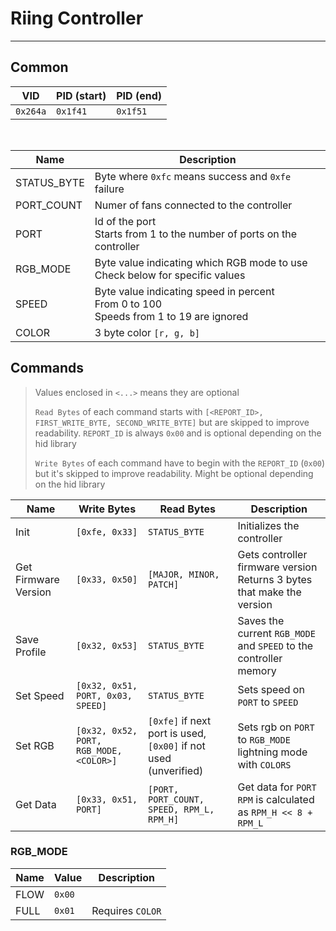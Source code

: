 # Riing Controller
---

## Common

| VID      | PID (start)   | PID (end)   |
|----------|---------------|-------------|
| `0x264a` | `0x1f41`      | `0x1f51`    |

<br>

|  Name       | Description                                                                                |
|-------------|--------------------------------------------------------------------------------------------|
| STATUS_BYTE | Byte where `0xfc` means success and `0xfe` failure                                         |
| PORT_COUNT  | Numer of fans connected to the controller                                                  |
| PORT        | Id of the port<br>Starts from 1 to the number of ports on the controller                   |
| RGB_MODE    | Byte value indicating which RGB mode to use<br>Check below for specific values             |
| SPEED       | Byte value indicating speed in percent<br>From 0 to 100<br>Speeds from 1 to 19 are ignored |
| COLOR       | 3 byte color `[r, g, b]`                                                                   |

## Commands

> Values enclosed in `<...>` means they are optional
>
> `Read Bytes` of each command starts with `[<REPORT_ID>, FIRST_WRITE_BYTE, SECOND_WRITE_BYTE]` 
> but are skipped to improve readability. `REPORT_ID` is always `0x00` and is optional depending on the hid library
> 
> `Write Bytes` of each command have to begin with the `REPORT_ID` (`0x00`) but it's skipped to improve readability. Might be optional depending on the hid library

| Name                 | Write Bytes                             | Read Bytes                                          | Description                                                        |
|----------------------|-----------------------------------------|-----------------------------------------------------|--------------------------------------------------------------------|
| Init                 | `[0xfe, 0x33]`                          | `STATUS_BYTE`                                       | Initializes the controller                                         |
| Get Firmware Version | `[0x33, 0x50]`                          | `[MAJOR, MINOR, PATCH]`                             | Gets controller firmware version<br>Returns 3 bytes that make the version |
| Save Profile         | `[0x32, 0x53]`                          | `STATUS_BYTE`                                       | Saves the current `RGB_MODE` and `SPEED` to the controller memory  |
| Set Speed            | `[0x32, 0x51, PORT, 0x03, SPEED]`       | `STATUS_BYTE`                                       | Sets speed on `PORT` to `SPEED`                                    |
| Set RGB              | `[0x32, 0x52, PORT, RGB_MODE, <COLOR>]` | `[0xfe]` if next port is used, `[0x00]` if not used (unverified) | Sets rgb on `PORT` to `RGB_MODE`<br>lightning mode with `COLORS`   |
| Get Data             | `[0x33, 0x51, PORT]`                    | `[PORT, PORT_COUNT, SPEED, RPM_L, RPM_H]`           | Get data for `PORT`<br>`RPM` is calculated as `RPM_H << 8 + RPM_L` |

### RGB_MODE

| Name     | Value   | Description     |
|----------|---------|-----------------|
| FLOW     | `0x00`  |                 |
| FULL     | `0x01`  | Requires `COLOR`|
